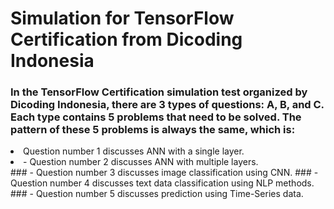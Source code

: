 # Simulation for TensorFlow Certification from Dicoding Indonesia
<h3>In the TensorFlow Certification simulation test organized by Dicoding Indonesia, there are 3 types of questions: A, B, and C. Each type contains 5 problems that need to be solved. The pattern of these 5 problems is always the same, which is:</h3>
<li> Question number 1 discusses ANN with a single layer.</li>
<li> - Question number 2 discusses ANN with multiple layers.</li>
### - Question number 3 discusses image classification using CNN.
### - Question number 4 discusses text data classification using NLP methods.
### - Question number 5 discusses prediction using Time-Series data.
